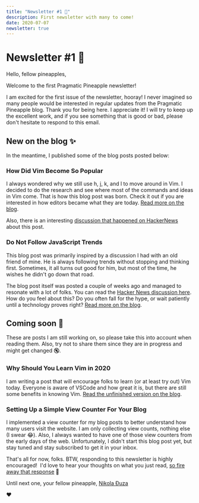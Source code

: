 ```yaml
---
title: "Newsletter #1 🍍"
description: First newsletter with many to come!
date: 2020-07-07
newsletter: true
---
```


# Newsletter #1 🍍

Hello, fellow pineapples,

Welcome to the first Pragmatic Pineapple newsletter!

I am excited for the first issue of the newsletter, hooray! I never imagined so many people would be interested in regular updates from the Pragmatic Pineapple blog. Thank you for being here. I appreciate it! I will try to keep up the excellent work, and if you see something that is good or bad, please don't hesitate to respond to this email.

## New on the blog ✨

In the meantime, I published some of the blog posts posted below:

### How Did Vim Become So Popular

I always wondered why we still use h, j, k, and l to move around in Vim. I decided to do the research and see where most of the commands and ideas in Vim come. That is how this blog post was born. Check it out if you are interested in how editors became what they are today. [Read more on the blog](https://pragmaticpineapple.com/how-did-vim-become-so-popular/).

Also, there is an interesting [discussion that happened on HackerNews](https://news.ycombinator.com/item?id=23689091) about this post.

### Do Not Follow JavaScript Trends

This blog post was primarily inspired by a discussion I had with an old friend of mine. He is always following trends without stopping and thinking first. Sometimes, it all turns out good for him, but most of the time, he wishes he didn't go down that road.

The blog post itself was posted a couple of weeks ago and managed to resonate with a lot of folks. You can read the [Hacker News discussion here](https://news.ycombinator.com/item?id=23538473). How do you feel about this? Do you often fall for the hype, or wait patiently until a technology proves right? [Read more on the blog](https://pragmaticpineapple.com/do-not-follow-javascript-trends/).

## Coming soon 🤞

These are posts I am still working on, so please take this into account when reading them. Also, try not to share them since they are in progress and might get changed 🔇.

### Why Should You Learn Vim in 2020

I am writing a post that will encourage folks to learn (or at least try out) Vim today. Everyone is aware of VSCode and how great it is, but there are still some benefits in knowing Vim. [Read the unfinished version on the blog](https://pragmaticpineapple.com/why-should-you-learn-vim-in-2020/).

### Setting Up a Simple View Counter For Your Blog

I implemented a view counter for my blog posts to better understand how many users visit the website. I am only collecting view counts, nothing else (I swear 😂). Also, I always wanted to have one of those view counters from the early days of the web. Unfortunately, I didn't start this blog post yet, but stay tuned and stay subscribed to get it in your inbox.

That's all for now, folks. BTW, responding to this newsletter is highly encouraged! 
I'd love to hear your thoughts on what you just read, [so fire away that response](https://www.youtube.com/watch?v=LZmUfUBqE-s) 💌

Until next one, your fellow pineapple,
[Nikola Đuza](https://nikolalsvk.github.io/)

❤️
